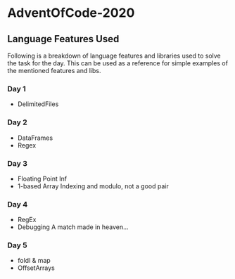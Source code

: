 # AdventOfCode-2020

## Language Features Used

Following is a breakdown of language features and libraries used to solve the task for the day.
This can be used as a reference for simple examples of the mentioned features and libs.

### Day 1
* DelimitedFiles

### Day 2
* DataFrames
* Regex

### Day 3
* Floating Point Inf
* 1-based Array Indexing and modulo, not a good pair

### Day 4
* RegEx
* Debugging
A match made in heaven...

### Day 5
* foldl & map
* OffsetArrays
